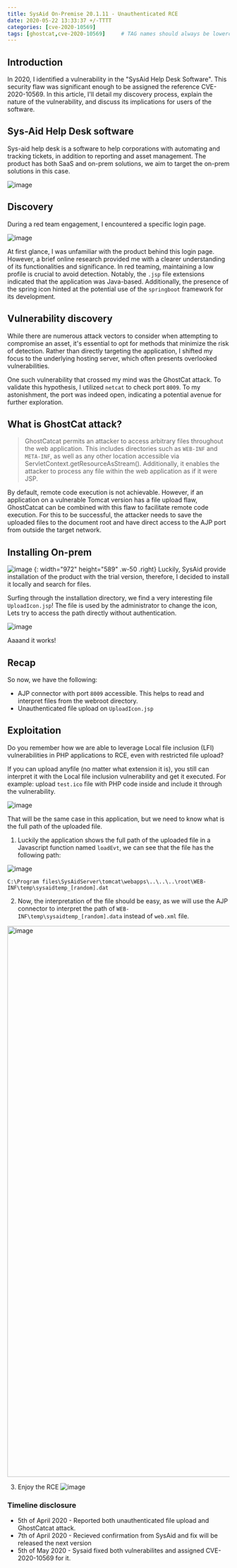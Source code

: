 ```yaml
---
title: SysAid On-Premise 20.1.11 - Unauthenticated RCE
date: 2020-05-22 13:33:37 +/-TTTT
categories: [cve-2020-10569]
tags: [ghostcat,cve-2020-10569]     # TAG names should always be lowercase
---
```


## Introduction

In 2020, I identified a vulnerability in the "SysAid Help Desk Software". This security flaw was significant enough to be assigned the reference CVE-2020-10569. In this article, I'll detail my discovery process, explain the nature of the vulnerability, and discuss its implications for users of the software.

## Sys-Aid Help Desk software

Sys-aid help desk is a software to help corporations with automating and tracking tickets, in addition to reporting and asset management. The product has both SaaS and on-prem solutions, we aim to target the on-prem solutions in this case. 

![image](https://github.com/ahmedsherif/ahmedsherif.github.io/assets/4347574/f676188a-3b1d-4d96-ae0e-f434de96234d)



## Discovery

During a red team engagement, I encountered a specific login page.

![image](https://github.com/ahmedsherif/ahmedsherif.github.io/assets/4347574/87d1e759-a5f6-4525-8f0d-8d471771de91)


At first glance, I was unfamiliar with the product behind this login page. However, a brief online research provided me with a clearer understanding of its functionalities and significance. In red teaming, maintaining a low profile is crucial to avoid detection. Notably, the `.jsp` file extensions indicated that the application was Java-based. Additionally, the presence of the spring icon hinted at the potential use of the `springboot` framework for its development.

## Vulnerability discovery

While there are numerous attack vectors to consider when attempting to compromise an asset, it's essential to opt for methods that minimize the risk of detection. Rather than directly targeting the application, I shifted my focus to the underlying hosting server, which often presents overlooked vulnerabilities.

One such vulnerability that crossed my mind was the GhostCat attack. To validate this hypothesis, I utilized `netcat` to check port `8009`. To my astonishment, the port was indeed open, indicating a potential avenue for further exploration.


## What is GhostCat attack?

> GhostCatcat permits an attacker to access arbitrary files throughout the web application. This includes directories such as `WEB-INF` and `META-INF`, as well as any other location accessible via ServletContext.getResourceAsStream(). Additionally, it enables the attacker to process any file within the web application as if it were JSP.

By default, remote code execution is not achievable. However, if an application on a vulnerable Tomcat version has a file upload flaw, GhostCatcat can be combined with this flaw to facilitate remote code execution. For this to be successful, the attacker needs to save the uploaded files to the document root and have direct access to the AJP port from outside the target network.


## Installing On-prem

![image](https://github.com/ahmedsherif/ahmedsherif.github.io/assets/4347574/c6b54c5a-4618-4ea9-b5e0-19913a192591)
{: width="972" height="589" .w-50 .right}
Luckily, SysAid provide installation of the product with the trial version, therefore, I decided to install it locally and search for files. 

Surfing through the installation directory, we find a very interesting file `UploadIcon.jsp`! The file is used by the administrator to change the icon, Lets try to access the path directly without authentication. 

![image](https://github.com/ahmedsherif/ahmedsherif.github.io/assets/4347574/863f35cf-339f-4d5a-b3fc-2c6822bddb99)
 

Aaaand it works! 

## Recap
So now, we have the following: 

- AJP connector with port `8009` accessible. This helps to read and interpret files from the webroot directory. 
- Unauthenticated file upload on `UploadIcon.jsp` 

## Exploitation

Do you remember how we are able to leverage Local file inclusion (LFI) vulnerabilities in PHP applications to RCE, even with restricted file upload? 

If you can upload anyfile (no matter what extension it is), you still can interpret it with the Local file inclusion vulnerability and get it executed. For example: upload `test.ico` file with PHP code inside and include it through the vulnerability. 

![image](https://github.com/ahmedsherif/ahmedsherif.github.io/assets/4347574/d815de89-aa57-4072-bdc5-5a752fa0055b)

That will be the same case in this application, but we need to know what is the full path of the uploaded file. 

1. Luckily the application shows the full path of the uploaded file in a Javascript function named      `loadEvt`, we can see that the file has the following path: 

![image](https://github.com/ahmedsherif/ahmedsherif.github.io/assets/4347574/0ffdb4d2-c860-4afa-9419-7793bdc1a0d0)


`C:\Program files\SysAidServer\tomcat\webapps\..\..\..\root\WEB-INF\temp\sysaidtemp_[random].dat`

2. Now, the interpretation of the file should be easy, as we will use the AJP connector to interpret the path of `WEB-INF\temp\sysaidtemp_[random].data` instead of `web.xml` file. 

<img width="1247" alt="image" src="https://github.com/ahmedsherif/ahmedsherif.github.io/assets/4347574/734af1e2-c8a7-42d2-a718-7cd5b4188cdb">




3. Enjoy the RCE 
![image](https://github.com/ahmedsherif/ahmedsherif.github.io/assets/4347574/8eaea6b1-3342-4895-a4ec-8f6ee77afe16)

 

### Timeline disclosure

- 5th of April 2020 - Reported both unauthenticated file upload and GhostCatcat attack. 
- 7th of April 2020 - Recieved confirmation from SysAid and fix will be released the next version
- 5th of May 2020 - Sysaid fixed both vulnerabilites and assigned CVE-2020-10569 for it. 

